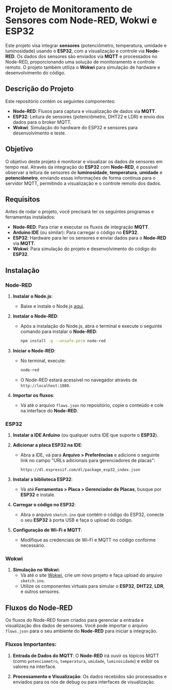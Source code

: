 # **Projeto de Monitoramento de Sensores com Node-RED, Wokwi e ESP32**

Este projeto visa integrar **sensores** (potenciômetro, temperatura, umidade e luminosidade) usando o **ESP32**, com a visualização e controle via **Node-RED**. Os dados dos sensores são enviados via **MQTT** e processados no Node-RED, proporcionando uma solução de monitoramento e controle remoto. O projeto também utiliza o **Wokwi** para simulação de hardware e desenvolvimento do código.

## **Descrição do Projeto**

Este repositório contém os seguintes componentes:

- **Node-RED**: Fluxos para captura e visualização de dados via **MQTT**.
- **ESP32**: Leitura de sensores (potenciômetro, DHT22 e LDR) e envio dos dados para o broker MQTT.
- **Wokwi**: Simulação do hardware do ESP32 e sensores para desenvolvimento e teste.

## **Objetivo**

O objetivo deste projeto é monitorar e visualizar os dados de sensores em tempo real. Através da integração do **ESP32** com **Node-RED**, é possível observar a leitura de sensores de **luminosidade**, **temperatura**, **umidade** e **potenciômetro**, enviando essas informações de forma contínua para o servidor MQTT, permitindo a visualização e o controle remoto dos dados.

## **Requisitos**

Antes de rodar o projeto, você precisará ter os seguintes programas e ferramentas instalados:

- **Node-RED**: Para criar e executar os fluxos de integração **MQTT**.
- **Arduino IDE** (ou similar): Para carregar o código no **ESP32**.
- **ESP32**: Hardware para ler os sensores e enviar dados para o **Node-RED** via **MQTT**.
- **Wokwi**: Para simulação do projeto e desenvolvimento do código do **ESP32**.

## **Instalação**

### **Node-RED**

1. **Instalar o Node.js**:
   - Baixe e instale o Node.js [aqui](https://nodejs.org/).
   
2. **Instalar o Node-RED**:
   - Após a instalação do Node.js, abra o terminal e execute o seguinte comando para instalar o **Node-RED**:
     ```bash
     npm install -g --unsafe-perm node-red
     ```
   
3. **Iniciar o Node-RED**:
   - No terminal, execute:
     ```bash
     node-red
     ```
   - O Node-RED estará acessível no navegador através de `http://localhost:1880`.

4. **Importar os fluxos**:
   - Vá até o arquivo `flows.json` no repositório, copie o conteúdo e cole na interface do **Node-RED**.

### **ESP32**

1. **Instalar a IDE Arduino** (ou qualquer outra IDE que suporte o **ESP32**).
   
2. **Adicionar a placa ESP32 na IDE**:
   - Abra a IDE, vá para **Arquivo > Preferências** e adicione o seguinte link no campo "URLs adicionais para gerenciadores de placas":
     ```
     https://dl.espressif.com/dl/package_esp32_index.json
     ```
   
3. **Instalar a biblioteca ESP32**:
   - Vá até **Ferramentas > Placa > Gerenciador de Placas**, busque por **ESP32** e instale.
   
4. **Carregar o código no ESP32**:
   - Abra o arquivo `sketch.ino` que contém o código do ESP32, conecte o seu **ESP32** à porta USB e faça o upload do código.

5. **Configuração de Wi-Fi e MQTT**:
   - Modifique as credenciais de Wi-Fi e MQTT no código conforme necessário.

### **Wokwi**

1. **Simulação no Wokwi**:
   - Vá até o site [Wokwi](https://wokwi.com/), crie um novo projeto e faça upload do arquivo `sketch.ino`.
   - Utilize os componentes virtuais para simular o **ESP32**, **DHT22**, **LDR**, e outros sensores.

## **Fluxos do Node-RED**

Os fluxos do Node-RED foram criados para gerenciar a entrada e visualização dos dados de sensores. Você pode importar o arquivo `flows.json` para o seu ambiente do **Node-RED** para iniciar a integração.

### **Fluxos Importantes**:

1. **Entrada de Dados do MQTT**: O **Node-RED** irá ouvir os tópicos MQTT (como `potenciometro`, `temperatura`, `umidade`, `luminosidade`) e exibir os valores na interface.
   
2. **Processamento e Visualização**: Os dados recebidos são processados e enviados para os nós de debug ou para interfaces de visualização.


